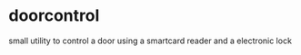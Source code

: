 doorcontrol
===========

small utility to control a door using a smartcard reader and a electronic lock